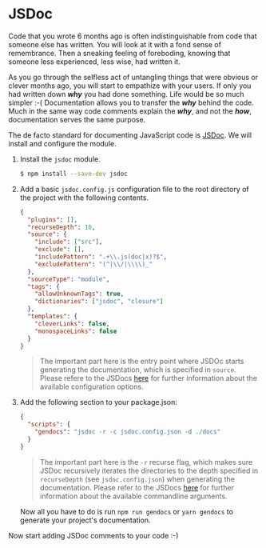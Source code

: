 # JSDoc

Code that you wrote 6 months ago is often indistinguishable from code that someone else has written. You will look at it with a fond sense of remembrance. Then a sneaking feeling of foreboding, knowing that someone less experienced, less wise, had written it.

As you go through the selfless act of untangling things that were obvious or clever months ago, you will start to empathize with your users. If only you had written down **_why_** you had done something. Life would be so much simpler :-( Documentation allows you to transfer the **_why_** behind the code. Much in the same way code comments explain the **_why_**, and not the **_how_**, documentation serves the same purpose.

The de facto standard for documenting JavaScript code is [JSDoc](http://usejsdoc.org/). We will install and configure the module.

1. Install the `jsdoc` module.

    ```bash
    $ npm install --save-dev jsdoc
    ```

2. Add a basic `jsdoc.config.js` configuration file to the root directory of the project with the following contents.

   ```json
   {
     "plugins": [],
     "recurseDepth": 10,
     "source": {
       "include": ["src"],
       "exclude": [],
       "includePattern": ".+\\.js(doc|x)?$",
       "excludePattern": "(^|\\/|\\\\)_"
     },
     "sourceType": "module",
     "tags": {
       "allowUnknownTags": true,
       "dictionaries": ["jsdoc", "closure"]
     },
     "templates": {
       "cleverLinks": false,
       "monospaceLinks": false
     }
   }
   ```

   > The important part here is the entry point where JSDOc starts generating the documentation, which is specified in `source`. Please refere to the JSDocs [here](http://usejsdoc.org/about-configuring-jsdoc.html) for further information about the available configuration options.

3. Add the following section to your package.json:

   ```json
   {
     "scripts": {
       "gendocs": "jsdoc -r -c jsdoc.config.json -d ./docs"
     }
   }
   ```

   > The important part here is the `-r` recurse flag, which makes sure JSDoc recursively iterates the directories to the depth specified in `recurseDepth` (see `jsdoc.config.json`) when generating the documentation. Please refer to the JSDocs [here](http://usejsdoc.org/about-commandline.html) for further information about the available commandline arguments.

   Now all you have to do is run `npm run gendocs` or `yarn gendocs` to generate your project's documentation.

Now start adding JSDoc comments to your code :-)
